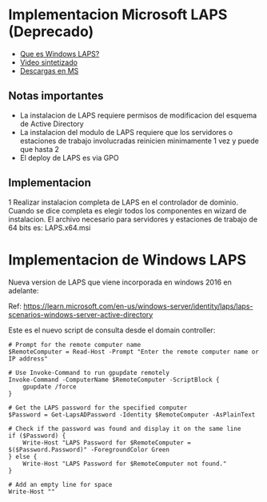 # Implementacion Microsoft LAPS (Deprecado)

- [Que es Windows LAPS?](https://learn.microsoft.com/es-es/windows-server/identity/laps/laps-overview)
- [Video sintetizado](https://www.youtube.com/watch?v=iI1XA2G420U&t=604s)
- [Descargas en MS](https://www.microsoft.com/en-us/download/details.aspx?id=46899)

## Notas importantes
- La instalacion de LAPS requiere permisos de modificacion del esquema de Active Directory
- La instalacion del modulo de LAPS requiere que los servidores o estaciones de trabajo involucradas reinicien minimamente 1 vez y puede que hasta 2
- El deploy de LAPS es via GPO

## Implementacion

1
Realizar instalacion completa de LAPS en el controlador de dominio. Cuando se dice completa es elegir todos los componentes en wizard de instalacion.
El archivo necesario para servidores y estaciones de trabajo de 64 bits es: LAPS.x64.msi

# Implementacion de Windows LAPS
Nueva version de LAPS que viene incorporada en windows 2016 en adelante:

Ref: https://learn.microsoft.com/en-us/windows-server/identity/laps/laps-scenarios-windows-server-active-directory

Este es el nuevo script de consulta desde el domain controller:
```
# Prompt for the remote computer name
$RemoteComputer = Read-Host -Prompt "Enter the remote computer name or IP address"

# Use Invoke-Command to run gpupdate remotely
Invoke-Command -ComputerName $RemoteComputer -ScriptBlock {
    gpupdate /force
}

# Get the LAPS password for the specified computer
$Password = Get-LapsADPassword -Identity $RemoteComputer -AsPlainText

# Check if the password was found and display it on the same line
if ($Password) {
    Write-Host "LAPS Password for $RemoteComputer = $($Password.Password)" -ForegroundColor Green
} else {
    Write-Host "LAPS Password for $RemoteComputer not found."
}

# Add an empty line for space
Write-Host ""

```